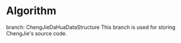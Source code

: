 # Algorithm
branch: ChengJieDaHuaDataStructure
This branch is used for storing ChengJie's source code.
